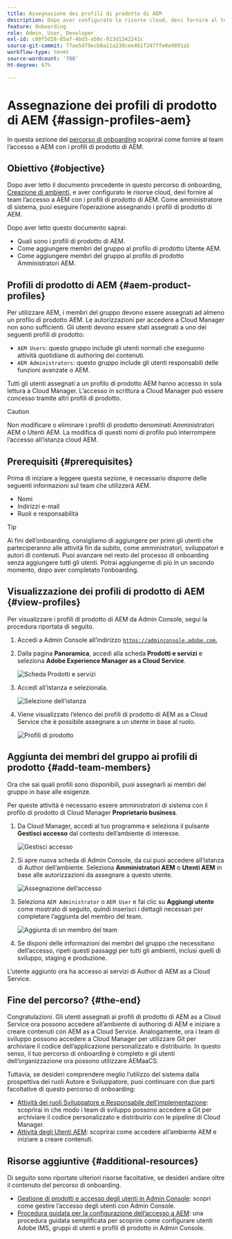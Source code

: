 ```yaml
---
title: Assegnazione dei profili di prodotto di AEM
description: Dopo aver configurato le risorse cloud, devi fornire al team l’accesso a AEM tramite i profili di prodotto di AEM.
feature: Onboarding
role: Admin, User, Developer
exl-id: c00f5d28-85af-4bd3-a50c-913d1342241c
source-git-commit: 77ae5d79ecb8a11a230cee461f247ffe0e9891a5
workflow-type: tm+mt
source-wordcount: '788'
ht-degree: 97%

---
```


# Assegnazione dei profili di prodotto di AEM {#assign-profiles-aem}

In questa sezione del [percorso di onboarding](overview.md) scoprirai come fornire al team l’accesso a AEM con i profili di prodotto di AEM.

## Obiettivo {#objective}

Dopo aver letto il documento precedente in questo percorso di onboarding, [Creazione di ambienti,](create-environments.md) e aver configurato le risorse cloud, devi fornire al team l’accesso a AEM con i profili di prodotto di AEM. Come amministratore di sistema, puoi eseguire l’operazione assegnando i profili di prodotto di AEM.

Dopo aver letto questo documento saprai:

* Quali sono i profili di prodotto di AEM.
* Come aggiungere membri del gruppo al profilo di prodotto Utente AEM.
* Come aggiungere membri del gruppo al profilo di prodotto Amministratori AEM.

## Profili di prodotto di AEM {#aem-product-profiles}

Per utilizzare AEM, i membri del gruppo devono essere assegnati ad almeno un profilo di prodotto AEM. Le autorizzazioni per accedere a Cloud Manager non sono sufficienti. Gli utenti devono essere stati assegnati a uno dei seguenti profili di prodotto:

* `AEM Users`: questo gruppo include gli utenti normali che eseguono attività quotidiane di authoring dei contenuti.
* `AEM Administrators`: questo gruppo include gli utenti responsabili delle funzioni avanzate o AEM.

Tutti gli utenti assegnati a un profilo di prodotto AEM hanno accesso in sola lettura a Cloud Manager. L’accesso in scrittura a Cloud Manager può essere concesso tramite altri profili di prodotto.

>[!CAUTION]
>
>Non modificare o eliminare i profili di prodotto denominati Amministratori AEM o Utenti AEM. La modifica di questi nomi di profilo può interrompere l’accesso all’istanza cloud AEM.

## Prerequisiti {#prerequisites}

Prima di iniziare a leggere questa sezione, è necessario disporre delle seguenti informazioni sul team che utilizzerà AEM.

* Nomi
* Indirizzi e-mail
* Ruoli e responsabilità

>[!TIP]
>
>Ai fini dell’onboarding, consigliamo di aggiungere per primi gli utenti che parteciperanno alle attività fin da subito, come amministratori, sviluppatori e autori di contenuti. Puoi avanzare nel resto del processo di onboarding senza aggiungere tutti gli utenti. Potrai aggiungerne di più in un secondo momento, dopo aver completato l’onboarding.

## Visualizzazione dei profili di prodotto di AEM {#view-profiles}

Per visualizzare i profili di prodotto di AEM da Admin Console, segui la procedura riportata di seguito.

1. Accedi a Admin Console all’indirizzo [`https://adminconsole.adobe.com`.](https://adminconsole.adobe.com)

1. Dalla pagina **Panoramica**, accedi alla scheda **Prodotti e servizi** e seleziona **Adobe Experience Manager as a Cloud Service**.

   ![Scheda Prodotti e servizi](/help/journey-onboarding/assets/assign-team1.png)

1. Accedi all’istanza e selezionala.

   ![Selezione dell’istanza](/help/journey-onboarding/assets/cloud-profiles-1.png)

1. Viene visualizzato l’elenco dei profili di prodotto di AEM as a Cloud Service che è possibile assegnare a un utente in base al ruolo.

   ![Profili di prodotto](/help/journey-onboarding/assets/cloud-profiles-2.png)

## Aggiunta dei membri del gruppo ai profili di prodotto {#add-team-members}

Ora che sai quali profili sono disponibili, puoi assegnarli ai membri del gruppo in base alle esigenze.

Per queste attività è necessario essere amministratori di sistema con il profilo di prodotto di Cloud Manager **Proprietario business**.

1. Da Cloud Manager, accedi al tuo programma e seleziona il pulsante **Gestisci accesso** dal contesto dell’ambiente di interesse.

   ![Gestisci accesso](/help/journey-onboarding/assets/add-team1.png)

1. Si apre nuova scheda di Admin Console, da cui puoi accedere all’istanza di Author dell’ambiente. Seleziona **Amministratori AEM** o **Utenti AEM** in base alle autorizzazioni da assegnare a questo utente.

   ![Assegnazione dell’accesso](/help/journey-onboarding/assets/add-team2.png)

1. Seleziona `AEM Administrator` o `AEM User` e fai clic su **Aggiungi utente** come mostrato di seguito, quindi inserisci i dettagli necessari per completare l’aggiunta del membro del team.

   ![Aggiunta di un membro del team](/help/journey-onboarding/assets/add-team3.png)

1. Se disponi delle informazioni dei membri del gruppo che necessitano dell’accesso, ripeti questi passaggi per tutti gli ambienti, inclusi quelli di sviluppo, staging e produzione.

L’utente aggiunto ora ha accesso ai servizi di Author di AEM as a Cloud Service.

## Fine del percorso? {#the-end}

Congratulazioni. Gli utenti assegnati ai profili di prodotto di AEM as a Cloud Service ora possono accedere all’ambiente di authoring di AEM e iniziare a creare contenuti con AEM as a Cloud Service. Analogamente, ora i team di sviluppo possono accedere a Cloud Manager per utilizzare Git per archiviare il codice dell’applicazione personalizzato e distribuirlo. In questo senso, il tuo percorso di onboarding è completo e gli utenti dell’organizzazione ora possono utilizzare AEMaaCS.

Tuttavia, se desideri comprendere meglio l’utilizzo del sistema dalla prospettiva dei ruoli Autore e Sviluppatore, puoi continuare con due parti facoltative di questo percorso di onboarding:

* [Attività dei ruoli Sviluppatore e Responsabile dell’implementazione](developers.md): scoprirai in che modo i team di sviluppo possono accedere a Git per archiviare il codice personalizzato e distribuirlo con le pipeline di Cloud Manager.
* [Attività degli Utenti AEM](aem-users.md): scoprirai come accedere all’ambiente AEM e iniziare a creare contenuti.

## Risorse aggiuntive {#additional-resources}

Di seguito sono riportate ulteriori risorse facoltative, se desideri andare oltre il contenuto del percorso di onboarding.

* [Gestione di prodotti e accesso degli utenti in Admin Console](/help/security/ims-support.md#managing-products-and-user-access-in-admin-console): scopri come gestire l’accesso degli utenti con Admin Console.
* [Procedura guidata per la configurazione dell’accesso a AEM](https://experienceleague.adobe.com/docs/experience-manager-learn/cloud-service/accessing/walk-through.html?lang=it): una procedura guidata semplificata per scoprire come configurare utenti Adobe IMS, gruppi di utenti e profili di prodotto in Admin Console.

